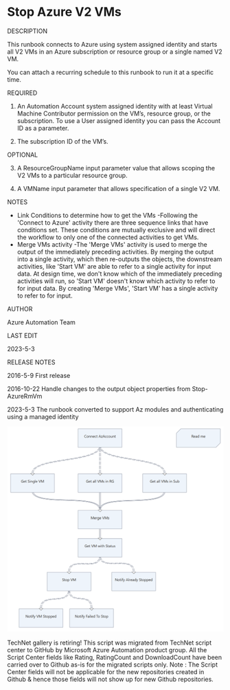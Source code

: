 ﻿Stop Azure V2 VMs
=================

            

DESCRIPTION

This runbook connects to Azure using system assigned identity and starts all V2 VMs in an Azure subscription or resource group or a single named V2 VM.

You can attach a recurring schedule to this runbook to run it at a specific time.

REQUIRED

1. An Automation Account system assigned identity with at least Virtual Machine Contributor permission on the VM’s, resource group, or the subscription. To use a User assigned identity you can pass the Account ID as a parameter.

2. The subscription ID of the VM’s.

OPTIONAL

3. A ResourceGroupName input parameter value that allows scoping the V2 VMs to a particular resource group.

4. A VMName input parameter that allows specification of a single V2 VM.

NOTES
- Link Conditions to determine how to get the VMs -Following the 'Connect to Azure' activity there are three sequence links that have conditions set. These conditions are mutually exclusive and will direct the workflow to only one of the connected activities to get VMs.
- Merge VMs activity -The 'Merge VMs' activity is used to merge the output of the immediately preceding activities.  By merging the output into a single activity, which then re-outputs the objects, the downstream activities, like 'Start VM' are able to refer to a single activity for input data.  At design time, we don't know which of the immediately preceding activities will run, so 'Start VM' doesn't know which activity to refer to for input data.  By creating 'Merge VMs', 'Start VM' has a single activity to refer to for input.

AUTHOR

Azure Automation Team 

LAST EDIT

2023-5-3

RELEASE NOTES


2016-5-9 First release


2016-10-22 Handle changes to the output object properties from Stop-AzureRmVm

2023-5-3 The runbook converted to support Az modules and authenticating using a managed identity
 
 

![Image](https://github.com/azureautomation/stop-azure-v2-vms/raw/master/stopazurev2vm.png)


        
    
TechNet gallery is retiring! This script was migrated from TechNet script center to GitHub by Microsoft Azure Automation product group. All the Script Center fields like Rating, RatingCount and DownloadCount have been carried over to Github as-is for the migrated scripts only. Note : The Script Center fields will not be applicable for the new repositories created in Github & hence those fields will not show up for new Github repositories.
